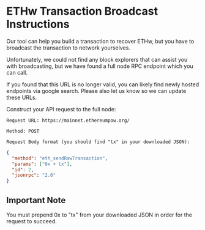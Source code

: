 # ETHw Transaction Broadcast Instructions

Our tool can help you build a transaction to recover ETHw, but you have to broadcast the transaction to network yourselves.

Unfortunately, we could not find any block explorers that can assist you with broadcasting, but we have found a full node RPC endpoint which you can call.

If you found that this URL is no longer valid, you can likely find newly hosted endpoints via google search. Please also let us know so we can update these URLs.

Construct your API request to the full node:

    Request URL: https://mainnet.ethereumpow.org/

    Method: POST

    Request Body format (you should find "tx" in your downloaded JSON):

```json
{
  "method": "eth_sendRawTransaction",
  "params": ["0x + tx"],
  "id": 2,
  "jsonrpc": "2.0"
}
```

## Important Note

You must prepend 0x to "tx" from your downloaded JSON in order for the request to succeed.
